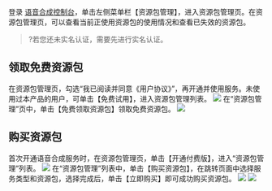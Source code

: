 登录 [语音合成控制台](https://console.cloud.tencent.com/tts)，单击左侧菜单栏【资源包管理】，进入资源包管理页。在资源包管理页，可以查看当前正使用资源包的使用情况和查看已失效的资源包。
>?若您还未实名认证，需要先进行实名认证。

## 领取免费资源包
在资源包管理页，勾选“我已阅读并同意《用户协议》”，再开通并使用服务。未使用过本产品的用户，可单击【免费试用】，进入资源包管理列表。
![](https://main.qcloudimg.com/raw/6264bd8f525bd50b6638dab38af6436a.png)
在“资源包管理”页中，单击【免费领取资源包】领取免费资源包。
![](https://main.qcloudimg.com/raw/0536acf78ba656e1e147fded4bf7d7ab.png)

## 购买资源包
首次开通语音合成服务时，在资源包管理页，单击【开通付费版】，进入“资源包管理”列表。
![](https://main.qcloudimg.com/raw/b26118b2ed3467f4cc7c2924e260d2ab.png)
在“资源包管理”列表中，单击【购买资源包】，在跳转页面中选择服务类型和资源包，选择完成后，单击【立即购买】即可成功购买资源包。
![](https://main.qcloudimg.com/raw/15a2ca6ea934b4433d66add7622f24ed.png)
![](https://main.qcloudimg.com/raw/d7c9f57502fdb871334368a50d70e10b.png)

